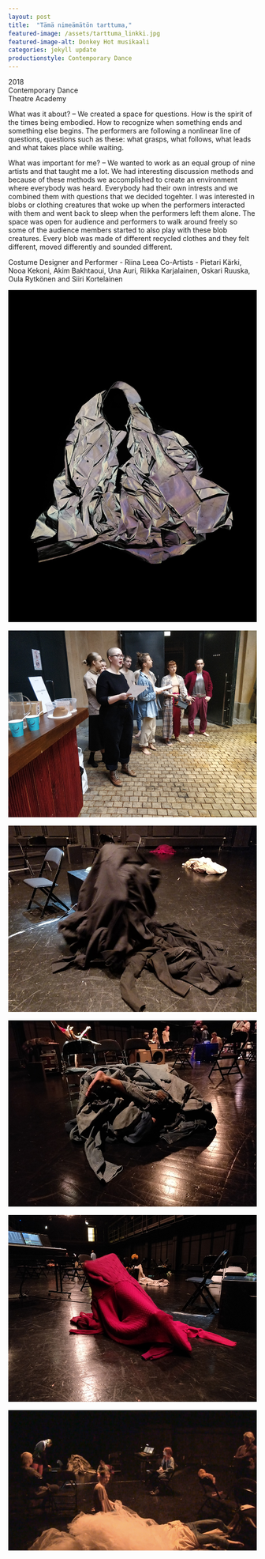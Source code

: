```yaml
---
layout: post
title:  "Tämä nimeämätön tarttuma,"
featured-image: /assets/tarttuma_linkki.jpg
featured-image-alt: Donkey Hot musikaali 
categories: jekyll update
productionstyle: Contemporary Dance
---
```

  2018  
  Contemporary Dance  
  Theatre Academy

<div class="post-text-alone">  
  What was it about? – We created a space for questions. How is the spirit of the times being embodied. How to recognize when something ends and something else begins. The performers are following a nonlinear line of questions, questions such as these: what grasps, what follows, what leads and what takes place while waiting.
<p></p> 
  What was important for me? – We wanted to work as an equal group of nine artists and that taught me a lot. We had interesting discussion methods and because of these methods we accomplished to create an environment where everybody was heard. Everybody had their own intrests and we combined them with questions that we decided togehter. I was interested in blobs or clothing creatures that woke up when the performers interacted with them and went back to sleep when the performers left them alone. The space was open for audience and performers to walk around freely so some of the audience members started to also play with these blob creatures. Every blob was made of different recycled clothes and they felt different, moved differently and sounded different.
<p></p> 
</div>
  Costume Designer and Performer - Riina Leea  
  Co-Artists - Pietari Kärki, Nooa Kekoni, Akim Bakhtaoui, Una Auri,  
  Riikka Karjalainen, Oskari Ruuska, Oula Rytkönen and Siiri Kortelainen

![alt text](/assets/projects/tarttuma1.jpg)

![alt text](/assets/projects/tarttuma2.jpg)

![alt text](/assets/projects/tarttuma3.jpg)

![alt text](/assets/projects/tarttuma4.jpg)

![alt text](/assets/projects/tarttuma5.jpg)

![alt text](/assets/projects/tarttuma6.jpg)